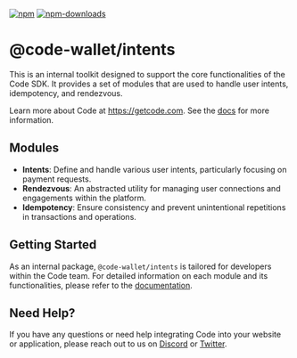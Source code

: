 [![npm][npm-image]][npm-url]
[![npm-downloads][npm-downloads-image]][npm-url]

[npm-downloads-image]: https://img.shields.io/npm/dt/@code-wallet/intents?style=flat
[npm-image]: https://img.shields.io/npm/v/@code-wallet/intents?style=flat
[npm-url]: https://www.npmjs.com/package/@code-wallet/intents

# @code-wallet/intents
This is an internal toolkit designed to support the core functionalities of the
Code SDK. It provides a set of modules that are used to handle user intents,
idempotency, and rendezvous.

Learn more about Code at https://getcode.com. See the [docs](https://code-wallet.github.io/code-sdk/docs) for more information.

## Modules
* **Intents**: Define and handle various user intents, particularly focusing on payment requests.
* **Rendezvous**: An abstracted utility for managing user connections and engagements within the platform.
* **Idempotency**: Ensure consistency and prevent unintentional repetitions in transactions and operations.

## Getting Started
As an internal package, `@code-wallet/intents` is tailored for developers within
the Code team. For detailed information on each module and its functionalities,
please refer to the [documentation](https://code-wallet.github.io/code-sdk).

## Need Help?
If you have any questions or need help integrating Code into your website or
application, please reach out to us on [Discord](https://discord.gg/T8Tpj8DBFp) or
[Twitter](https://twitter.com/getcode).
